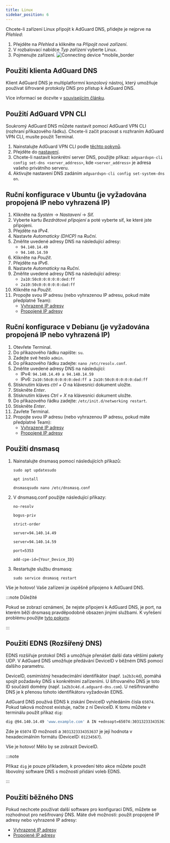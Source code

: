 ```yaml
---
title: Linux
sidebar_position: 6
---
```


Chcete-li zařízení Linux připojit k AdGuard DNS, přidejte je nejprve na _Přehled_:

1. Přejděte na _Přehled_ a klikněte na _Připojit nové zařízení_.
2. V rozbalovací nabídce _Typ zařízení_ vyberte Linux.
3. Pojmenujte zařízení.
   ![Connecting device \*mobile_border](https://cdn.adtidy.org/content/kb/dns/private/new_dns/connect/choose_linux.png)

## Použití klienta AdGuard DNS

Klient AdGuard DNS je multiplatformní konzolový nástroj, který umožňuje používat šifrované protokoly DNS pro přístup k AdGuard DNS.

Více informací se dozvíte v [souvisejícím článku](/dns-client/overview/).

## Použití AdGuard VPN CLI

Soukromý AdGuard DNS můžete nastavit pomocí AdGuard VPN CLI (rozhraní příkazového řádku). Chcete-li začít pracovat s rozhraním AdGuard VPN CLI, musíte použít Terminal.

1. Nainstalujte AdGuard VPN CLI podle [těchto pokynů](https://adguard-vpn.com/kb/adguard-vpn-for-linux/installation/).
2. Přejděte do [nastavení](https://adguard-vpn.com/kb/adguard-vpn-for-linux/settings/).
3. Chcete-li nastavit konkrétní server DNS, použijte příkaz: `adguardvpn-cli config set-dns <server_address>`, kde `<server_address>` je adresa vašeho privátního serveru.
4. Aktivujte nastavení DNS zadáním `adguardvpn-cli config set-system-dns on`.

## Ruční konfigurace v Ubuntu (je vyžadována propojená IP nebo vyhrazená IP)

1. Klikněte na _Systém_ → _Nastavení_ → _Síť_.
2. Vyberte kartu _Bezdrátové připojení_ a poté vyberte síť, ke které jste připojeni.
3. Přejděte na _IPv4_.
4. Nastavte _Automaticky (DHCP)_ na _Ruční_.
5. Změňte uvedené adresy DNS na následující adresy:
    - `94.140.14.49`
    - `94.140.14.59`
6. Klikněte na _Použít_.
7. Přejděte na _IPv6_.
8. Nastavte _Automaticky_ na _Ruční_.
9. Změňte uvedené adresy DNS na následující adresy:
    - `2a10:50c0:0:0:0:0:ded:ff`
    - `2a10:50c0:0:0:0:0:dad:ff`
10. Klikněte na _Použít_.
11. Propojte svou IP adresu (nebo vyhrazenou IP adresu, pokud máte předplatné Team):
     - [Vyhrazené IP adresy](/private-dns/connect-devices/other-options/dedicated-ip.md)
     - [Propojené IP adresy](/private-dns/connect-devices/other-options/linked-ip.md)

## Ruční konfigurace v Debianu (je vyžadována propojená IP nebo vyhrazená IP)

1. Otevřete Terminal.
2. Do příkazového řádku napište: `su`.
3. Zadejte své heslo `admin`.
4. Do příkazového řádku zadejte: `nano /etc/resolv.conf`.
5. Změňte uvedené adresy DNS na následující:
    - IPv4: `94.140.14.49 a 94.140.14.59`
    - IPv6: `2a10:50c0:0:0:0:0:ded:ff a 2a10:50c0:0:0:0:0:dad:ff`
6. Stisknutím kláves _ctrl + O_ na klávesnici dokument uložte.
7. Stiskněte _Enter_.
8. Stisknutím kláves _Ctrl + X_ na klávesnici dokument uložte.
9. Do příkazového řádku zadejte: `/etc/init.d/networking restart`.
10. Stiskněte _Enter_.
11. Zavřete Terminal.
12. Propojte svou IP adresu (nebo vyhrazenou IP adresu, pokud máte předplatné Team):
     - [Vyhrazené IP adresy](/private-dns/connect-devices/other-options/dedicated-ip.md)
     - [Propojené IP adresy](/private-dns/connect-devices/other-options/linked-ip.md)

## Použití dnsmasq

1. Nainstalujte dnsmasq pomocí následujících příkazů:

   `sudo apt updatesudo`

   `apt install`

   `dnsmasqsudo nano /etc/dnsmasq.conf`

2. V dnsmasq.conf použijte následující příkazy:

   `no-resolv`

   `bogus-priv`

   `strict-order`

   `server=94.140.14.49`

   `server=94.140.14.59`

   `port=5353`

   `add-cpe-id={Your_Device_ID}`

3. Restartujte službu dnsmasq:

   `sudo service dnsmasq restart`

Vše je hotovo! Vaše zařízení je úspěšně připojeno k AdGuard DNS.

:::note Důležité

Pokud se zobrazí oznámení, že nejste připojeni k AdGuard DNS, je port, na kterém běží dnsmasq pravděpodobně obsazen jinými službami. K vyřešení problému použijte [tyto pokyny](https://github.com/AdguardTeam/AdGuardHome/wiki/FAQ#bindinuse).

:::

## Použití EDNS (Rozšířený DNS)

EDNS rozšiřuje protokol DNS a umožňuje přenášet další data většími pakety UDP. V AdGuard DNS umožňuje předávání DeviceID v běžném DNS pomocí dalšího parametru.

DeviceID, osmimístný hexadecimální identifikátor (např. `1a2b3c4d`), pomáhá spojit požadavky DNS s konkrétními zařízeními. U šifrovaného DNS je toto ID součástí domény (např. `1a2b3c4d.d.adguard-dns.com`). U nešifrovaného DNS je k přenosu tohoto identifikátoru vyžadován EDNS.

AdGuard DNS používá EDNS k získání DeviceID vyhledáním čísla `65074`. Pokud taková možnost existuje, načte z ní DeviceID. K tomu můžete v terminálu použít příkaz `dig`:

```sh
dig @94.140.14.49 'www.example.com' A IN +ednsopt=65074:3031323334353637
```

Zde je `65074` ID možnosti a `3031323334353637` je její hodnota v hexadecimálním formátu (DeviceID: `01234567`).

Vše je hotovo! Mělo by se zobrazit DeviceID.

:::note

Příkaz `dig` je pouze příkladem, k provedení této akce můžete použít libovolný software DNS s možností přidání voleb EDNS.

:::

## Použití běžného DNS

Pokud nechcete používat další software pro konfiguraci DNS, můžete se rozhodnout pro nešifrovaný DNS. Máte dvě možnosti: použít propojené IP adresy nebo vyhrazené IP adresy:

 - [Vyhrazené IP adresy](/private-dns/connect-devices/other-options/dedicated-ip.md)
 - [Propojené IP adresy](/private-dns/connect-devices/other-options/linked-ip.md)
